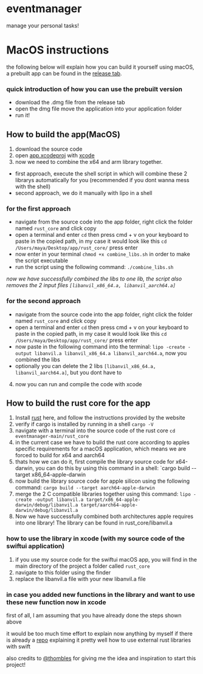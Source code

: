 # eventmanager
manage your personal tasks! 

# MacOS instructions
the following below will explain how you can build it yourself using macOS, a prebuilt app can be found in the [release tab](https://github.com/AkameTheCoder/eventmanager/releases).

### quick introduction of how you can use the prebuilt version
- download the .dmg file from the release tab
- open the dmg file move the application into your application folder
- run it!
## How to build the app(MacOS)

1. download the source code
2. open [app.xcodeproj](https://github.com/AkameTheCoder/eventmanager/tree/main/app/app.xcodeproj) with [xcode](https://apps.apple.com/de/app/xcode/id497799835?l=en-GB&mt=12)
3. now we need to combine the x64 and arm library together.

- first approach, execute the shell script in which will combine these 2 librarys automatically for you (recommended if you dont wanna mess with the shell)
- second approach, we do it manually with lipo in a shell

### for the first approach
- navigate from the source code into the app folder, right click the folder named `rust_core` and click copy
- open a terminal and enter `cd` then press cmd + v on your keyboard to paste in the copied path, in my case it would look like this `cd /Users/maya/Desktop/app/rust_core/` press enter
- now enter in your terminal `chmod +x combine_libs.sh` in order to make the script executable
- run the script using the following command: `./combine_libs.sh`

*now we have successfully combined the libs to one lib, the script also removes the 2 input files `[libanvil_x86_64.a, libanvil_aarch64.a]`*

### for the second approach 
- navigate from the source code into the app folder, right click the folder named `rust_core` and click copy
- open a terminal and enter `cd` then press cmd + v on your keyboard to paste in the copied path, in my case it would look like this `cd /Users/maya/Desktop/app/rust_core/` press enter
- now paste in the following command into the terminal: `lipo -create -output libanvil.a libanvil_x86_64.a libanvil_aarch64.a`, now you combined the libs
- optionally you can delete the 2 libs `[libanvil_x86_64.a, libanvil_aarch64.a]`, but you dont have to

4. now you can run and compile the code with xcode

## How to build the rust core for the app

1. Install [rust](https://www.rust-lang.org/tools/install) here, and follow the instructions provided by the website
2. verify if cargo is installed by running in a shell `cargo -V`
3. navigate with a terminal into the source code of the rust core `cd eventmanager-main/rust_core`
4. in the current case we have to build the rust core according to apples specific requirements for a macOS application, which means we are forced to build for x64 and aarch64
5. thats how we can do it, first compile the library source code for x64-darwin, you can do this by using this command in a shell: `cargo build --target x86_64-apple-darwin
6. now build the library source code for apple silicon using the following command: `cargo build --target aarch64-apple-darwin`
7. merge the 2 C compatible libraries together using this command: `lipo -create -output libanvil.a target/x86_64-apple-darwin/debug/libanvil.a target/aarch64-apple-darwin/debug/libanvil.a`
8. Now we have successfully combined both architectures apple requires into one library! The library can be found in rust_core/libanvil.a

### how to use the library in xcode (with my source code of the swiftui application)
1. if you use my source code for the swiftui macOS app, you will find in the main directory of the project a folder called `rust_core`
2. navigate to this folder using the finder
3. replace the libanvil.a file with your new libanvil.a file

### in case you added new functions in the library and want to use these new function now in xcode
first of all, I am assuming that you have already done the steps shown above 

it would be too much time effort to explain now anything by myself if there is already a [repo](https://github.com/thombles/dw2019rust/blob/master/modules/00%20-%20Setup%20Instructions.md) explaining it pretty well how to use external rust libraries with swift

also credits to [@thombles](https://github.com/thombles) for giving me the idea and inspiration to start this project!
